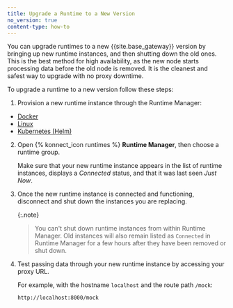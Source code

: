 ```yaml
---
title: Upgrade a Runtime to a New Version
no_version: true
content-type: how-to
---
```


You can upgrade runtimes to a new {{site.base_gateway}} version by bringing
up new runtime instances, and then shutting down the old ones. This is the best
method for high availability, as the new node starts processing data before the
old node is removed. It is the cleanest and safest way to upgrade with no
proxy downtime. 

To upgrade a runtime to a new version follow these steps: 

1. Provision a new runtime instance through the Runtime Manager:
  * [Docker](/konnect/runtime-manager/runtime-instances/gateway-runtime-docker)
  * [Linux](/konnect/runtime-manager/runtime-instances/gateway-runtime-conf)
  * [Kubernetes (Helm)](/konnect/runtime-manager/runtime-instances/gateway-runtime-kubernetes)

2. Open {% konnect_icon runtimes %} **Runtime Manager**, then choose a runtime group.
    
    Make sure that your new runtime instance appears in the list of runtime
    instances, displays a _Connected_ status, and that it was last seen _Just Now_.

3. Once the new runtime instance is connected and functioning, disconnect
and shut down the instances you are replacing.

    {:.note}
    > You can't shut down runtime instances from within Runtime Manager. Old
    instances will also remain listed as `Connected` in Runtime Manager for a
    few hours after they have been removed or shut down.

4. Test passing data through your new runtime instance by accessing your proxy
URL.

    For example, with the hostname `localhost` and the route path `/mock`:

    ```
    http://localhost:8000/mock
    ```
